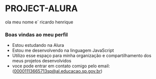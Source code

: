 # PROJECT-ALURA
ola
meu nome e´ ricardo henrique
### Boas vindas ao meu perfil 
- Estou estudando na Alura
- Estou me desenvolvendo na linguagem JavaScript
- Utilizo esse espaço para minha organização e compartilhamento dos meus projetos desenvolvidos
- voce pode entrar em contato comigo pelo email:(00001113665713sp@al.educacao.sp.gov.br)
